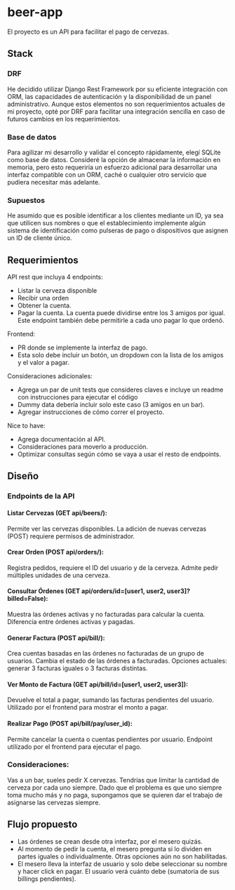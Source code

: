 # beer-app
El proyecto es un API para facilitar el pago de cervezas.

## Stack
### DRF
He decidido utilizar Django Rest Framework por su eficiente integración con ORM, las capacidades de autenticación y la disponibilidad de un panel administrativo. Aunque estos elementos no son requerimientos actuales de mi proyecto, opté por DRF para facilitar una integración sencilla en caso de futuros cambios en los requerimientos.

### Base de datos
Para agilizar mi desarrollo y validar el concepto rápidamente, elegí SQLite como base de datos. Consideré la opción de almacenar la información en memoria, pero esto requeriría un esfuerzo adicional para desarrollar una interfaz compatible con un ORM, caché o cualquier otro servicio que pudiera necesitar más adelante.

### Supuestos
He asumido que es posible identificar a los clientes mediante un ID, ya sea que utilicen sus nombres o que el establecimiento implemente algún sistema de identificación como pulseras de pago o dispositivos que asignen un ID de cliente único.

## Requerimientos
API rest que incluya 4 endpoints:
- Listar la cerveza disponible
- Recibir una orden
- Obtener la cuenta.
- Pagar la cuenta. La cuenta puede dividirse entre los 3 amigos por igual. Este endpoint también debe permitirle a cada uno pagar lo que ordenó.

Frontend:
- PR donde se implemente la interfaz de pago.
- Esta solo debe incluir un botón, un dropdown con la lista de los amigos y el valor a pagar.

Consideraciones adicionales:
- Agrega un par de unit tests que consideres claves e incluye un readme con instrucciones para ejecutar el código
- Dummy data debería incluir solo este caso (3 amigos en un bar).
- Agregar instrucciones de cómo correr el proyecto.

Nice to have:
- Agrega documentación al API.
- Consideraciones para moverlo a producción.
- Optimizar consultas según cómo se vaya a usar el resto de endpoints.

## Diseño
### Endpoints de la API
#### Listar Cervezas (GET api/beers/):

Permite ver las cervezas disponibles.
La adición de nuevas cervezas (POST) requiere permisos de administrador.

#### Crear Orden (POST api/orders/):

Registra pedidos, requiere el ID del usuario y de la cerveza.
Admite pedir múltiples unidades de una cerveza.

#### Consultar Órdenes (GET api/orders/id=[user1, user2, user3]?billed=False):

Muestra las órdenes activas y no facturadas para calcular la cuenta.
Diferencia entre órdenes activas y pagadas.

#### Generar Factura (POST api/bill/):

Crea cuentas basadas en las órdenes no facturadas de un grupo de usuarios.
Cambia el estado de las órdenes a facturadas.
Opciones actuales: generar 3 facturas iguales o 3 facturas distintas.

#### Ver Monto de Factura (GET api/bill/id=[user1, user2, user3]):

Devuelve el total a pagar, sumando las facturas pendientes del usuario.
Utilizado por el frontend para mostrar el monto a pagar.

#### Realizar Pago (POST api/bill/pay/user_id):

Permite cancelar la cuenta o cuentas pendientes por usuario.
Endpoint utilizado por el frontend para ejecutar el pago.

### Consideraciones:
Vas a un bar, sueles pedir X cervezas. Tendrías que limitar la cantidad de cerveza por cada uno siempre. 
Dado que el problema es que uno siempre toma mucho más y no paga, supongamos que se quieren dar el trabajo de asignarse las cervezas siempre.

## Flujo propuesto

- Las órdenes se crean desde otra interfaz, por el mesero quizás.
- Al momento de pedir la cuenta, el mesero pregunta si lo dividen en partes iguales o individualmente. Otras opciones aún no son habilitadas.
- El mesero lleva la interfaz de usuario y solo debe seleccionar su nombre y hacer click en pagar. El usuario verá cuánto debe (sumatoria de sus billings pendientes).